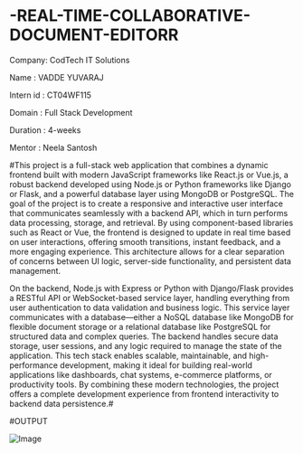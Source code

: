# -REAL-TIME-COLLABORATIVE-DOCUMENT-EDITORR

Company: CodTech IT Solutions

Name : VADDE YUVARAJ

Intern id : CT04WF115

Domain : Full Stack Development

Duration : 4-weeks

Mentor : Neela Santosh

#This project is a full-stack web application that combines a dynamic frontend built with modern JavaScript frameworks like React.js or Vue.js, a robust backend developed using Node.js or Python frameworks like Django or Flask, and a powerful database layer using MongoDB or PostgreSQL. The goal of the project is to create a responsive and interactive user interface that communicates seamlessly with a backend API, which in turn performs data processing, storage, and retrieval. By using component-based libraries such as React or Vue, the frontend is designed to update in real time based on user interactions, offering smooth transitions, instant feedback, and a more engaging experience. This architecture allows for a clear separation of concerns between UI logic, server-side functionality, and persistent data management.

On the backend, Node.js with Express or Python with Django/Flask provides a RESTful API or WebSocket-based service layer, handling everything from user authentication to data validation and business logic. This service layer communicates with a database—either a NoSQL database like MongoDB for flexible document storage or a relational database like PostgreSQL for structured data and complex queries. The backend handles secure data storage, user sessions, and any logic required to manage the state of the application. This tech stack enables scalable, maintainable, and high-performance development, making it ideal for building real-world applications like dashboards, chat systems, e-commerce platforms, or productivity tools. By combining these modern technologies, the project offers a complete development experience from frontend interactivity to backend data persistence.#

#OUTPUT

![Image](https://github.com/user-attachments/assets/24407981-07e2-4db8-a394-5acf28a0c971)
